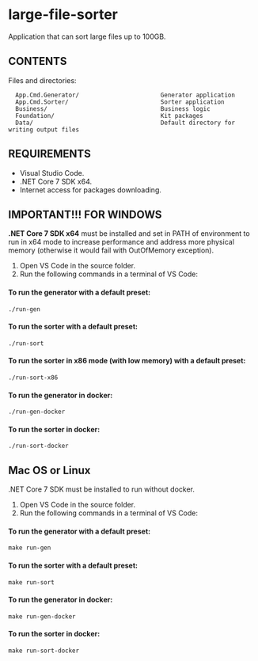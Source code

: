 # large-file-sorter

Application that can sort large files up to 100GB.

## CONTENTS

Files and directories:

      App.Cmd.Generator/                       Generator application
      App.Cmd.Sorter/                          Sorter application
      Business/                                Business logic
      Foundation/                              Kit packages
      Data/                                    Default directory for writing output files

## REQUIREMENTS

- Visual Studio Code.
- .NET Core 7 SDK x64.
- Internet access for packages downloading.

## IMPORTANT!!! FOR WINDOWS

**.NET Core 7 SDK x64** must be installed and set in PATH of environment to run in x64 mode to increase performance and address more physical memory (otherwise it would fail with OutOfMemory exception).

1. Open VS Code in the source folder.
2. Run the following commands in a terminal of VS Code:

#### To run the generator with a default preset:

```
./run-gen
```

#### To run the sorter with a default preset:

```
./run-sort
```

#### To run the sorter in x86 mode (with low memory) with a default preset:

```
./run-sort-x86
```

#### To run the generator in docker:

```
./run-gen-docker
```

#### To run the sorter in docker:

```
./run-sort-docker
```

## Mac OS or Linux

.NET Core 7 SDK must be installed to run without docker.

1. Open VS Code in the source folder.
2. Run the following commands in a terminal of VS Code:

#### To run the generator with a default preset:

```
make run-gen
```

#### To run the sorter with a default preset:

```
make run-sort
```

#### To run the generator in docker:

```
make run-gen-docker
```

#### To run the sorter in docker:

```
make run-sort-docker
```
